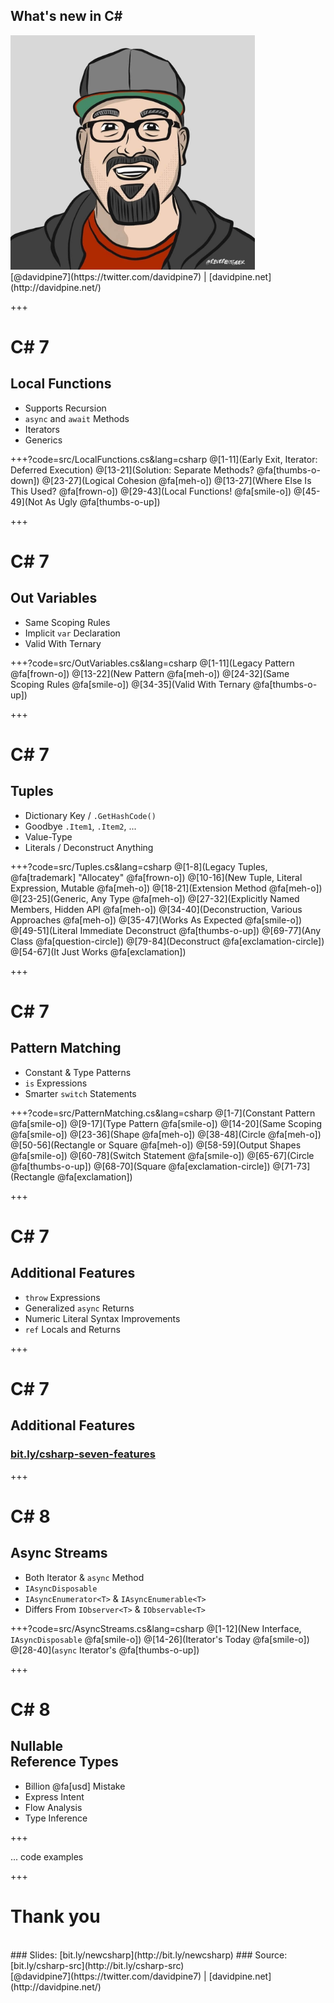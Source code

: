 ## <span>What's new in C#</span>
<img src="assets/me.jpg" height="375" />
<br />
[@davidpine7](https://twitter.com/davidpine7) | [davidpine.net](http://davidpine.net/)

+++

# C# 7
## Local Functions

- Supports Recursion
- `async` and `await` Methods
- Iterators
- Generics

+++?code=src/LocalFunctions.cs&lang=csharp
@[1-11](Early Exit, Iterator: Deferred Execution)
@[13-21](Solution: Separate Methods? @fa[thumbs-o-down])
@[23-27](Logical Cohesion @fa[meh-o])
@[13-27](Where Else Is This Used? @fa[frown-o])
@[29-43](Local Functions! @fa[smile-o])
@[45-49](Not As Ugly @fa[thumbs-o-up])

+++

# C# 7
## Out Variables

- Same Scoping Rules
- Implicit `var` Declaration
- Valid With Ternary 

+++?code=src/OutVariables.cs&lang=csharp
@[1-11](Legacy Pattern @fa[frown-o])
@[13-22](New Pattern @fa[meh-o])
@[24-32](Same Scoping Rules @fa[smile-o])
@[34-35](Valid With Ternary @fa[thumbs-o-up])

+++

# C# 7
## Tuples

- Dictionary Key / `.GetHashCode()`
- <i class="fa fa-hand-paper-o waving"></i> Goodbye `.Item1`, `.Item2`, ...
- Value-Type
- Literals / Deconstruct Anything

+++?code=src/Tuples.cs&lang=csharp
@[1-8](Legacy Tuples, @fa[trademark] "Allocatey" @fa[frown-o])
@[10-16](New Tuple, Literal Expression, Mutable @fa[meh-o])
@[18-21](Extension Method @fa[meh-o])
@[23-25](Generic, Any Type @fa[meh-o])
@[27-32](Explicitly Named Members, Hidden API @fa[meh-o])
@[34-40](Deconstruction, Various Approaches @fa[meh-o])
@[35-47](Works As Expected @fa[smile-o])
@[49-51](Literal Immediate Deconstruct @fa[thumbs-o-up])
@[69-77](Any Class @fa[question-circle])
@[79-84](Deconstruct @fa[exclamation-circle])
@[54-67](It Just Works @fa[exclamation])

+++

# C# 7
## Pattern Matching

- Constant & Type Patterns
- `is` Expressions
- Smarter `switch` Statements 

+++?code=src/PatternMatching.cs&lang=csharp
@[1-7](Constant Pattern @fa[smile-o])
@[9-17](Type Pattern @fa[smile-o])
@[14-20](Same Scoping @fa[smile-o])
@[23-36](Shape @fa[meh-o])
@[38-48](Circle @fa[meh-o])
@[50-56](Rectangle or Square @fa[meh-o])
@[58-59](Output Shapes @fa[smile-o])
@[60-78](Switch Statement @fa[smile-o])
@[65-67](Circle @fa[thumbs-o-up])
@[68-70](Square @fa[exclamation-circle])
@[71-73](Rectangle @fa[exclamation])

+++

# C# 7
## Additional Features

- `throw` Expressions
- Generalized `async` Returns
- Numeric Literal Syntax Improvements
- `ref` Locals and Returns

+++

# C# 7
## Additional Features

### [bit.ly/csharp-seven-features](http://bit.ly/csharp-seven-features)

+++

# C# 8
## Async Streams

- Both Iterator & `async` Method
- `IAsyncDisposable`
- `IAsyncEnumerator<T>` & `IAsyncEnumerable<T>`
- Differs From `IObserver<T>` & `IObservable<T>`

+++?code=src/AsyncStreams.cs&lang=csharp
@[1-12](New Interface, `IAsyncDisposable` @fa[smile-o])
@[14-26](Iterator's Today @fa[smile-o])
@[28-40](`async` Iterator's @fa[thumbs-o-up])

+++

# C# 8
## Nullable<br/>Reference Types

- Billion @fa[usd] Mistake
- Express Intent
- Flow Analysis
- Type Inference

+++

... code examples

+++
# Thank you
<br/>
### Slides: [bit.ly/newcsharp](http://bit.ly/newcsharp)
### Source: [bit.ly/csharp-src](http://bit.ly/csharp-src)
<br/>
[@davidpine7](https://twitter.com/davidpine7) | [davidpine.net](http://davidpine.net/)
